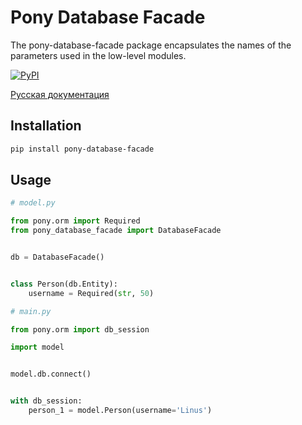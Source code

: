 # Pony Database Facade

The pony-database-facade package encapsulates the names of the parameters used in the low-level modules.  

[![PyPI](https://img.shields.io/pypi/v/pony-database-facade.svg)]()

[Русская документация](docs/RU.md)


## Installation

```bash
pip install pony-database-facade
```

## Usage

```python
# model.py

from pony.orm import Required
from pony_database_facade import DatabaseFacade


db = DatabaseFacade()


class Person(db.Entity):
    username = Required(str, 50)

```

```python
# main.py

from pony.orm import db_session

import model


model.db.connect()


with db_session:
    person_1 = model.Person(username='Linus')

```